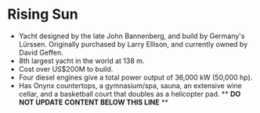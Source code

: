 Rising Sun
==========

* Yacht designed by the late John Bannenberg, and build by Germany's Lürssen. Originally purchased by Larry Ellison, and currently owned by David Geffen.
* 8th largest yacht in the world at 138 m.
* Cost over US$200M to build.
* Four diesel engines give a total power output of 36,000 kW (50,000 hp).
* Has Onynx countertops, a gymnasium/spa, sauna, an extensive wine cellar, and a basketball court that doubles as a helicopter pad.
** **DO NOT UPDATE CONTENT BELOW THIS LINE** **

